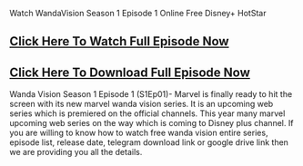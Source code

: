 Watch WandaVision Season 1 Episode 1 Online Free Disney+ HotStar

## [Click Here To Watch Full Episode Now](https://t.co/buwmIQRrmx)
## [Click Here To Download Full Episode Now](https://t.co/buwmIQRrmx)

Wanda Vision Season 1 Episode 1 (S1Ep01)- Marvel is finally ready to hit the screen with its new marvel wanda vision series. It is an upcoming web series which is premiered on the official channels. This year many marvel upcoming web series on the way which is coming to Disney plus channel.  If you are willing to know how to watch free wanda vision entire series, episode list, release date, telegram download link or google drive link then we are providing you all the details.
